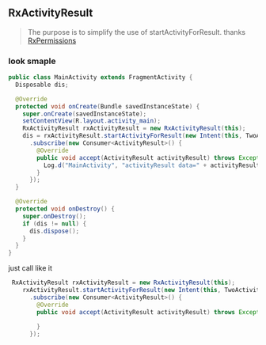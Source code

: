 ## RxActivityResult
> The purpose is to simplify the use of startActivityForResult.
thanks [RxPermissions](https://github.com/tbruyelle/RxPermissions)

### look smaple
``` java
public class MainActivity extends FragmentActivity {
  Disposable dis;

  @Override
  protected void onCreate(Bundle savedInstanceState) {
    super.onCreate(savedInstanceState);
    setContentView(R.layout.activity_main);
    RxActivityResult rxActivityResult = new RxActivityResult(this);
    dis = rxActivityResult.startActivityForResult(new Intent(this, TwoActivity.class), 0)
      .subscribe(new Consumer<ActivityResult>() {
        @Override
        public void accept(ActivityResult activityResult) throws Exception {
          Log.d("MainActivity", "activityResult data=" + activityResult.data);
        }
      });
  }

  @Override
  protected void onDestroy() {
    super.onDestroy();
    if (dis != null) {
      dis.dispose();
    }
  }
}
```

just call like it
```java
 RxActivityResult rxActivityResult = new RxActivityResult(this);
    rxActivityResult.startActivityForResult(new Intent(this, TwoActivity.class), 0)
      .subscribe(new Consumer<ActivityResult>() {
        @Override
        public void accept(ActivityResult activityResult) throws Exception {
          
        }
      });
```
